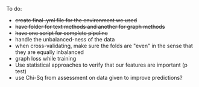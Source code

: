 To do:
* ~~create final .yml file for the environment we used~~
* ~~have folder for text methods and another for graph methods~~
* ~~have one script for complete pipeline~~
* handle the unbalanced-ness of the data
* when cross-validating, make sure the folds are "even" in the sense that they are
equally inbalanced
* graph loss while training
* Use statistical approaches to verify that our features are important (p test)
* use Chi-Sq from assessment on data given to improve predictions?

